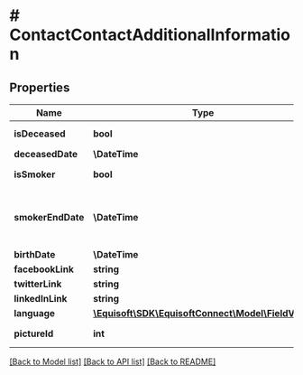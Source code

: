 # # ContactContactAdditionalInformation

## Properties

Name | Type | Description | Notes
------------ | ------------- | ------------- | -------------
**isDeceased** | **bool** | Is the contact deceased | [optional]
**deceasedDate** | **\DateTime** | Deceased date | [optional]
**isSmoker** | **bool** | Is the contact a smoker | [optional]
**smokerEndDate** | **\DateTime** | Date since is smoker or non-smoker (related to \&quot;isSmoker\&quot; field) | [optional]
**birthDate** | **\DateTime** | Birthdate | [optional]
**facebookLink** | **string** | Facebook link | [optional]
**twitterLink** | **string** | Twitter link | [optional]
**linkedInLink** | **string** | LinkedIn link | [optional]
**language** | [**\Equisoft\SDK\EquisoftConnect\Model\FieldValue**](FieldValue.md) |  | [optional]
**pictureId** | **int** | Contact&#39;s picture document id | [optional]

[[Back to Model list]](../../README.md#models) [[Back to API list]](../../README.md#endpoints) [[Back to README]](../../README.md)
